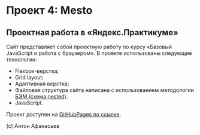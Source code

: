 # Проект 4: Mesto

## Проектная работа в «Яндекс.Практикуме»

Сайт представляет собой проектную работу по курсу «Базовый JavaScript и работа с браузером». В проекте использованы следующие технологии:
* Flexbox-верстка;
* Grid layout;
* Адаптивная верстка;
* Файловая структура сайта написана с использованием методологии [БЭМ (схема nested)](_https://ru.bem.info/methodology/filestructure/_).
* JavaScript.

Проект доступен на [GitHubPages по ссылке](https://afanassiev.github.io/mesto/).

(c) Антон Афанасьев
